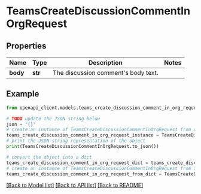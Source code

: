 # TeamsCreateDiscussionCommentInOrgRequest


## Properties

Name | Type | Description | Notes
------------ | ------------- | ------------- | -------------
**body** | **str** | The discussion comment&#39;s body text. | 

## Example

```python
from openapi_client.models.teams_create_discussion_comment_in_org_request import TeamsCreateDiscussionCommentInOrgRequest

# TODO update the JSON string below
json = "{}"
# create an instance of TeamsCreateDiscussionCommentInOrgRequest from a JSON string
teams_create_discussion_comment_in_org_request_instance = TeamsCreateDiscussionCommentInOrgRequest.from_json(json)
# print the JSON string representation of the object
print(TeamsCreateDiscussionCommentInOrgRequest.to_json())

# convert the object into a dict
teams_create_discussion_comment_in_org_request_dict = teams_create_discussion_comment_in_org_request_instance.to_dict()
# create an instance of TeamsCreateDiscussionCommentInOrgRequest from a dict
teams_create_discussion_comment_in_org_request_from_dict = TeamsCreateDiscussionCommentInOrgRequest.from_dict(teams_create_discussion_comment_in_org_request_dict)
```
[[Back to Model list]](../README.md#documentation-for-models) [[Back to API list]](../README.md#documentation-for-api-endpoints) [[Back to README]](../README.md)



